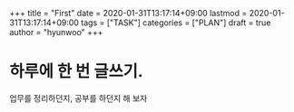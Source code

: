 +++
title = "First"
date = 2020-01-31T13:17:14+09:00
lastmod = 2020-01-31T13:17:14+09:00
tags = ["TASK"]
categories = ["PLAN"]
draft = true
author = "hyunwoo"
+++

# 하루에 한 번 글쓰기.

업무를 정리하던지, 공부를 하던지 해 보자